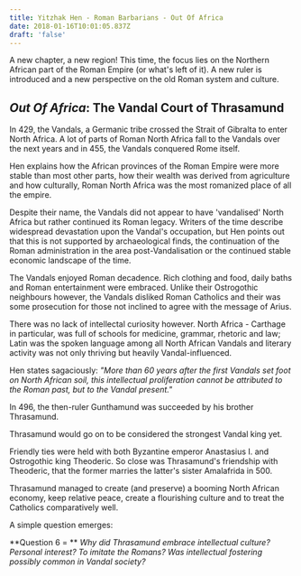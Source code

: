 ```yaml
---
title: Yitzhak Hen - Roman Barbarians - Out Of Africa
date: 2018-01-16T10:01:05.837Z
draft: 'false'
---
```

A new chapter, a new region! This time, the focus lies on the Northern African part of the Roman Empire (or what's left of it). A new ruler is introduced and a new perspective on the old Roman system and culture.

## *Out Of Africa*: The Vandal Court of Thrasamund

In 429, the Vandals, a Germanic tribe crossed the Strait of Gibralta to enter North Africa. A lot of parts of Roman North Africa fall to the Vandals over the next years and in 455, the Vandals conquered Rome itself.

Hen explains how the African provinces of the Roman Empire were more stable than most other parts, how their wealth was derived from agriculture and how culturally, Roman North Africa was the most romanized place of all the empire.

Despite their name, the Vandals did not appear to have 'vandalised' North Africa but rather continued its Roman legacy. Writers of the time describe widespread devastation upon the Vandal's occupation, but Hen points out that this is not supported by archaeological finds, the continuation of the Roman administration in the area post-Vandalisation or the continued stable economic landscape of the time. 

The Vandals enjoyed Roman decadence. Rich clothing and food, daily baths and Roman entertainment were embraced. Unlike their Ostrogothic neighbours however, the Vandals disliked Roman Catholics and their was some prosecution for those not inclined to agree with the message of Arius.

There was no lack of intellectal curiosity however. North Africa - Carthage in particular, was full of schools for medicine, grammar, rhetoric and law; Latin was the spoken language among all North African Vandals and literary activity was not only thriving but heavily Vandal-influenced.

Hen states sagaciously: *"More than 60 years after the first Vandals set foot on North African soil, this intellectual proliferation cannot be attributed to the Roman past, but to the Vandal present."*

In 496, the then-ruler Gunthamund was succeeded by his brother Thrasamund.

Thrasamund would go on to be considered the strongest Vandal king yet.

Friendly ties were held with both Byzantine emperor Anastasius I. and Ostrogothic king Theoderic. So close was Thrasamund's friendship with Theoderic, that the former marries the latter's sister Amalafrida in 500.

Thrasamund managed to create (and preserve) a booming North African economy, keep relative peace,  create a flourishing culture and to treat the Catholics comparatively well.

A simple question emerges:

**Question 6 = ** *Why did Thrasamund embrace intellectual culture? Personal interest? To imitate the Romans? Was intellectual fostering possibly common in Vandal society?*



